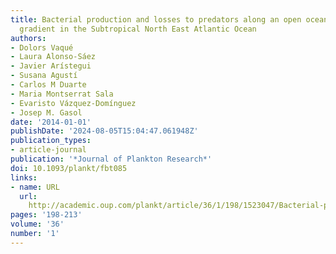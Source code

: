 ```yaml
---
title: Bacterial production and losses to predators along an open ocean productivity
  gradient in the Subtropical North East Atlantic Ocean
authors:
- Dolors Vaqué
- Laura Alonso-Sáez
- Javier Arístegui
- Susana Agustí
- Carlos M Duarte
- Maria Montserrat Sala
- Evaristo Vázquez-Domínguez
- Josep M. Gasol
date: '2014-01-01'
publishDate: '2024-08-05T15:04:47.061948Z'
publication_types:
- article-journal
publication: '*Journal of Plankton Research*'
doi: 10.1093/plankt/fbt085
links:
- name: URL
  url: 
    http://academic.oup.com/plankt/article/36/1/198/1523047/Bacterial-production-and-losses-to-predators-along
pages: '198-213'
volume: '36'
number: '1'
---
```

